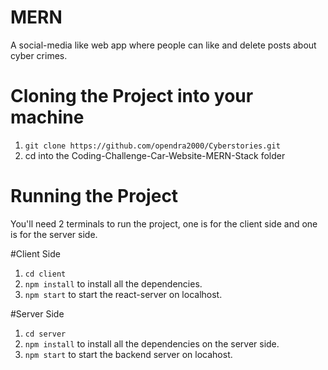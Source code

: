 # MERN
A social-media like web app where people can like and delete posts about cyber crimes.

# Cloning the Project into your machine
1. ```git clone https://github.com/opendra2000/Cyberstories.git```
2. cd into the Coding-Challenge-Car-Website-MERN-Stack folder

# Running the Project

You'll need 2 terminals to run the project, one is for the client side and one is for the server side.

#Client Side
1. ```cd client``` 
2. ```npm install``` to install all the dependencies.
3. ```npm start``` to start the react-server on localhost.

#Server Side
1. ```cd server```
2. ```npm install``` to install all the dependencies on the server side.
3. ```npm start``` to start the backend server on locahost.

